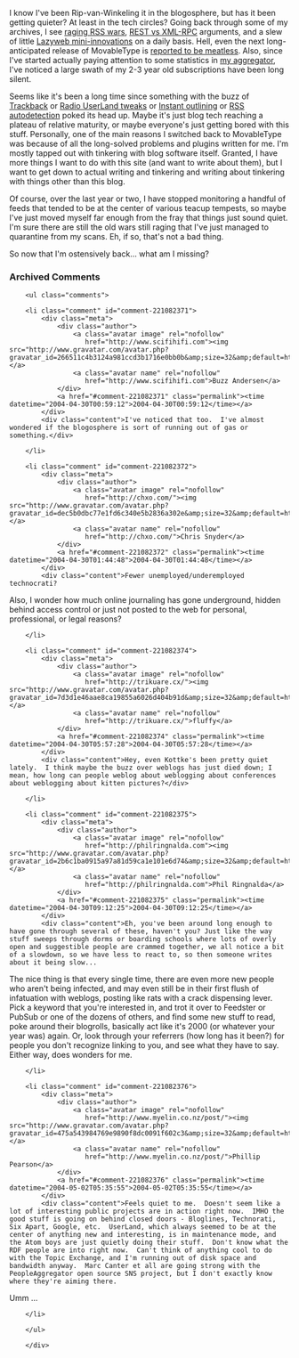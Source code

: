 I know I've been Rip-van-Winkeling it in the blogosphere, but has it been getting quieter?  At least in the tech circles?  Going back through some of my archives, I see [raging RSS wars][rss_wars], [REST vs XML-RPC][rest_vs_xmlrpc] arguments, and a slew of little [Lazyweb mini-innovations][lazyweb] on a daily basis.  Hell, even the next long-anticipated release of MovableType is [reported to be meatless][mt_beef].  Also, since I've started actually paying attention to some statistics in [my aggregator][dbagg2], I've noticed a large swath of my 2-3 year old subscriptions have been long silent.  

Seems like it's been a long time since something with the buzz of [Trackback][trackback_buzz] or [Radio UserLand tweaks][radio_tweaks] or [Instant outlining][io] or [RSS autodetection][rss_autodetection] poked its head up.  Maybe it's just blog tech reaching a plateau of relative maturity, or maybe everyone's just getting bored with this stuff.  Personally, one of the main reasons I switched back to MovableType was because of all the long-solved problems and plugins written for me.  I'm mostly tapped out with tinkering with blog software itself.  Granted, I have more things I want to do with this site (and want to write about them), but I want to get down to actual writing and tinkering and writing about tinkering with things other than this blog.

Of course, over the last year or two, I have stopped monitoring a handful of feeds that tended to be at the center of various teacup tempests, so maybe I've just moved myself far enough from the fray that things just sound quiet.  I'm sure there are still the old wars still raging that I've just managed to quarantine from my scans.  Eh, if so, that's not a bad thing.

So now that I'm ostensively back...  what am I missing?

[io]: http://radio.outliners.com/beta
[mt_beef]: http://www.sixapart.com/corner/archives/2004/04/wheres_the_beef.shtml
[lazyweb]: http://www.lazyweb.org/
[rest_vs_xmlrpc]: http://www.decafbad.com/blog/2002/11/26/oooccb
[rss_wars]: http://www.decafbad.com/blog/2002/09/17/ooobgh
[trackback_buzz]: http://www.movabletype.org/trackback/archives/000300.html#000300
[radio_tweaks]: http://www.theshiftedlibrarian.com/stories/2002/03/06/howToDisplayWhichRssFeedsYoureSubscribedTo.html
[rss_autodetection]: http://www.decafbad.com/blog/2002/05/31/oooago
[dbagg2]: http://www.decafbad.com/cvs/dbagg2/

<div id="comments" class="comments archived-comments">
            <h3>Archived Comments</h3>
            
        <ul class="comments">
            
        <li class="comment" id="comment-221082371">
            <div class="meta">
                <div class="author">
                    <a class="avatar image" rel="nofollow" 
                       href="http://www.scifihifi.com"><img src="http://www.gravatar.com/avatar.php?gravatar_id=266511c4b3124a981ccd3b1716e0bb0b&amp;size=32&amp;default=http://mediacdn.disqus.com/1320279820/images/noavatar32.png"/></a>
                    <a class="avatar name" rel="nofollow" 
                       href="http://www.scifihifi.com">Buzz Andersen</a>
                </div>
                <a href="#comment-221082371" class="permalink"><time datetime="2004-04-30T00:59:12">2004-04-30T00:59:12</time></a>
            </div>
            <div class="content">I've noticed that too.  I've almost wondered if the blogosphere is sort of running out of gas or something.</div>
            
        </li>
    
        <li class="comment" id="comment-221082372">
            <div class="meta">
                <div class="author">
                    <a class="avatar image" rel="nofollow" 
                       href="http://chxo.com/"><img src="http://www.gravatar.com/avatar.php?gravatar_id=dec5b0dbc77e1fd6c340e5b2836a302e&amp;size=32&amp;default=http://mediacdn.disqus.com/1320279820/images/noavatar32.png"/></a>
                    <a class="avatar name" rel="nofollow" 
                       href="http://chxo.com/">Chris Snyder</a>
                </div>
                <a href="#comment-221082372" class="permalink"><time datetime="2004-04-30T01:44:48">2004-04-30T01:44:48</time></a>
            </div>
            <div class="content">Fewer unemployed/underemployed technocrati?

Also, I wonder how much online journaling has gone underground, hidden behind access control or just not posted to the web for personal, professional, or legal reasons?</div>
            
        </li>
    
        <li class="comment" id="comment-221082374">
            <div class="meta">
                <div class="author">
                    <a class="avatar image" rel="nofollow" 
                       href="http://trikuare.cx/"><img src="http://www.gravatar.com/avatar.php?gravatar_id=7d3d1e46aae8ca19855a6026d404b91d&amp;size=32&amp;default=http://mediacdn.disqus.com/1320279820/images/noavatar32.png"/></a>
                    <a class="avatar name" rel="nofollow" 
                       href="http://trikuare.cx/">fluffy</a>
                </div>
                <a href="#comment-221082374" class="permalink"><time datetime="2004-04-30T05:57:28">2004-04-30T05:57:28</time></a>
            </div>
            <div class="content">Hey, even Kottke's been pretty quiet lately.  I think maybe the buzz over weblogs has just died down; I mean, how long can people weblog about weblogging about conferences about weblogging about kitten pictures?</div>
            
        </li>
    
        <li class="comment" id="comment-221082375">
            <div class="meta">
                <div class="author">
                    <a class="avatar image" rel="nofollow" 
                       href="http://philringnalda.com"><img src="http://www.gravatar.com/avatar.php?gravatar_id=2b6c1ba0915a97a81d59ca1e101e6d74&amp;size=32&amp;default=http://mediacdn.disqus.com/1320279820/images/noavatar32.png"/></a>
                    <a class="avatar name" rel="nofollow" 
                       href="http://philringnalda.com">Phil Ringnalda</a>
                </div>
                <a href="#comment-221082375" class="permalink"><time datetime="2004-04-30T09:12:25">2004-04-30T09:12:25</time></a>
            </div>
            <div class="content">Eh, you've been around long enough to have gone through several of these, haven't you? Just like the way stuff sweeps through dorms or boarding schools where lots of overly open and suggestible people are crammed together, we all notice a bit of a slowdown, so we have less to react to, so then someone writes about it being slow...

The nice thing is that every single time, there are even more new people who aren't being infected, and may even still be in their first flush of infatuation with weblogs, posting like rats with a crack dispensing lever. Pick a keyword that you're interested in, and trot it over to Feedster or PubSub or one of the dozens of others, and find some new stuff to read, poke around their blogrolls, basically act like it's 2000 (or whatever your year was) again. Or, look through your referrers (how long has it been?) for people you don't recognize linking to you, and see what they have to say. Either way, does wonders for me.</div>
            
        </li>
    
        <li class="comment" id="comment-221082376">
            <div class="meta">
                <div class="author">
                    <a class="avatar image" rel="nofollow" 
                       href="http://www.myelin.co.nz/post/"><img src="http://www.gravatar.com/avatar.php?gravatar_id=475a543984769e9890f8dc0091f602c3&amp;size=32&amp;default=http://mediacdn.disqus.com/1320279820/images/noavatar32.png"/></a>
                    <a class="avatar name" rel="nofollow" 
                       href="http://www.myelin.co.nz/post/">Phillip Pearson</a>
                </div>
                <a href="#comment-221082376" class="permalink"><time datetime="2004-05-02T05:35:55">2004-05-02T05:35:55</time></a>
            </div>
            <div class="content">Feels quiet to me.  Doesn't seem like a lot of interesting public projects are in action right now.  IMHO the good stuff is going on behind closed doors - Bloglines, Technorati, Six Apart, Google, etc.  UserLand, which always seemed to be at the center of anything new and interesting, is in maintenance mode, and the Atom boys are just quietly doing their stuff.  Don't know what the RDF people are into right now.  Can't think of anything cool to do with the Topic Exchange, and I'm running out of disk space and bandwidth anyway.  Marc Canter et all are going strong with the PeopleAggregator open source SNS project, but I don't exactly know where they're aiming there.

Umm ...</div>
            
        </li>
    
        </ul>
    
        </div>
    